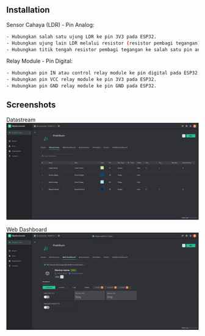
## Installation

Sensor Cahaya (LDR) - Pin Analog:

```bash
- Hubungkan salah satu ujung LDR ke pin 3V3 pada ESP32.
- Hubungkan ujung lain LDR melalui resistor (resistor pembagi tegangan) dan kemudian ke pin GND pada ESP32.
- Hubungkan titik tengah resistor pembagi tegangan ke salah satu pin analog pada ESP32 misalnya, pin 32 (#define LIGHT_SENSOR_PIN 32).
```
Relay Module - Pin Digital:
```bash
- Hubungkan pin IN atau control relay module ke pin digital pada ESP32, misalnya, pin 5 (#define RELAY_PIN 5).
- Hubungkan pin VCC relay module ke pin 3V3 pada ESP32.
- Hubungkan pin GND relay module ke pin GND pada ESP32.
```
    
## Screenshots
Datastream
![App Screenshot](https://github.com/Jnckk/Piranti-Cerdas/blob/d1fff8fe1062a2f3e7c144bdcbafadc7f5c750ef/Praktikum/Modul%205/Datastream.png)

Web Dashboard
![App Screenshot](https://github.com/Jnckk/Piranti-Cerdas/blob/d1fff8fe1062a2f3e7c144bdcbafadc7f5c750ef/Praktikum/Modul%205/Web%20Dashboard.png)

